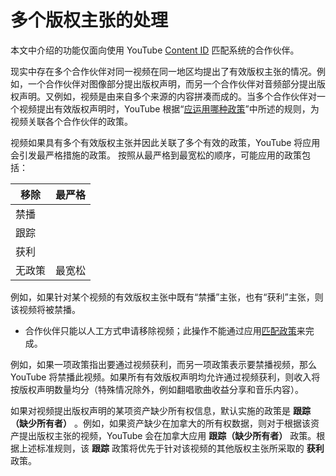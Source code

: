 # 多个版权主张的处理

本文中介绍的功能仅面向使用 YouTube [Content ID](http://www.youtube.com/t/contentid) 匹配系统的合作伙伴。

现实中存在多个合作伙伴对同一视频在同一地区均提出了有效版权主张的情况。例如，一个合作伙伴对图像部分提出版权声明，而另一个合作伙伴对音频部分提出版权声明。又例如，视频是由来自多个来源的内容拼凑而成的。当多个合作伙伴对一个视频提出有效版权声明时，YouTube 根据“[应运用哪种政策](https://support.google.com/youtube/answer/3369929)”中所述的规则，为视频关联各个合作伙伴的政策。

视频如果具有多个有效版权主张并因此关联了多个有效的政策，YouTube 将应用会引发最严格措施的政策。 按照从最严格到最宽松的顺序，可能应用的政策包括：

|移除|最严格|
| --- | --- |
|禁播||
|跟踪||
|获利||
|无政策|最宽松|

例如，如果针对某个视频的有效版权主张中既有“禁播”主张，也有“获利”主张，则该视频将被禁播。

* 合作伙伴只能以人工方式申请移除视频；此操作不能通过应用[匹配政策](https://support.google.com/youtube/answer/107129)来完成。

例如，如果一项政策指出要通过视频获利，而另一项政策表示要禁播视频，那么 YouTube 将禁播此视频。如果所有有效版权声明均允许通过视频获利，则收入将按版权声明数量均分（特殊情况除外，例如翻唱歌曲收益分享和音乐内容）。

如果对视频提出版权声明的某项资产缺少所有权信息，默认实施的政策是 **跟踪（缺少所有者）** 。例如，如果资产缺少在加拿大的所有权数据，则对于根据该资产提出版权主张的视频，YouTube 会在加拿大应用 **跟踪（缺少所有者）** 政策。根据上述标准规则，该 **跟踪** 政策将优先于针对该视频的其他版权主张所采取的 **获利** 政策。